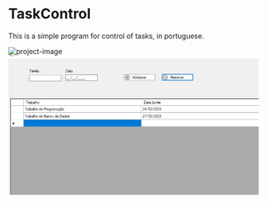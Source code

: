# TaskControl
This is a simple program for control of tasks, in portuguese.

![project-image](./github/image.png)
![project-gif](./.github/gif.gif)
